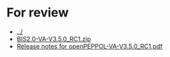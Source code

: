 # For review 

* [../](..)
* [BIS2.0-VA-V3.5.0_RC1.zip](BIS2.0-VA-V3.5.0_RC1.zip)
* [Release notes for openPEPPOL-VA-V3.5.0_RC1.pdf](Release%20notes%20for%20openPEPPOL-VA-V3.5.0_RC1.pdf)
